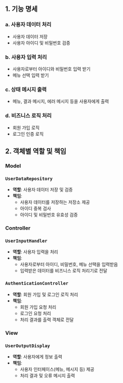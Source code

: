 
## 1. 기능 명세
### a. 사용자 데이터 처리
- 사용자 데이터 저장
- 사용자 아이디 및 비밀번호 검증

### b. 사용자 입력 처리
- 사용자로부터 아이디와 비밀번호 입력 받기
- 메뉴 선택 입력 받기

### c. 상태 메시지 출력
- 메뉴, 결과 메시지, 에러 메시지 등을 사용자에게 출력

### d. 비즈니스 로직 처리
- 회원 가입 로직
- 로그인 인증 로직

## 2. 객체별 역할 및 책임
### Model
### `UserDataRepository`
- **역할**: 사용자 데이터 저장 및 검증
- **책임**:
    - 사용자 데이터를 저장하는 저장소 제공
    - 아이디 중복 검사
    - 아이디 및 비밀번호 유효성 검증

### Controller
### `UserInputHandler`
- **역할**: 사용자 입력을 처리
- **책임**:
    - 사용자로부터 아이디, 비밀번호, 메뉴 선택을 입력받음
    - 입력받은 데이터를 비즈니스 로직 처리기로 전달

### `AuthenticationController`
- **역할**: 회원 가입 및 로그인 로직 처리
- **책임**:
    - 회원 가입 요청 처리
    - 로그인 요청 처리
    - 처리 결과를 출력 객체로 전달

### View
### `UserOutputDisplay`
- **역할**: 사용자에게 정보 출력
- **책임**:
    - 사용자 인터페이스(메뉴, 메시지 등) 제공
    - 처리 결과 및 오류 메시지 출력
